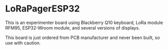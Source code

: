 # LoRaPagerESP32

This is an experimenter board using Blackberry Q10 keyboard, LoRa module RFM95, ESP32-Wroom module, and several versions of displays.

This board is just ordered from PCB manufacturer and never been built, so use with caution.
